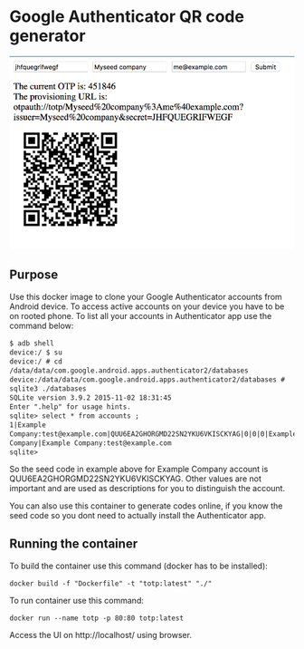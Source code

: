 # Google Authenticator QR code generator

![Screenshot](./screenshot.png)

## Purpose 

Use this docker image to clone your Google Authenticator accounts from Android device. To access active accounts on 
your device you have to be on rooted phone. To list all your accounts in Authenticator app use the command below: 

```shell 
$ adb shell
device:/ $ su
device:/ # cd /data/data/com.google.android.apps.authenticator2/databases
device:/data/data/com.google.android.apps.authenticator2/databases # sqlite3 ./databases                                                                      
SQLite version 3.9.2 2015-11-02 18:31:45
Enter ".help" for usage hints.
sqlite> select * from accounts ;
1|Example Company:test@example.com|QUU6EA2GHORGMD22SN2YKU6VKISCKYAG|0|0|0|Example Company|Example Company:test@example.com
sqlite> 
```

So the seed code in example above for Example Company account is QUU6EA2GHORGMD22SN2YKU6VKISCKYAG. 
Other values are not important and are used as descriptions for you to distinguish the account.

You can also use this container to generate codes online, if you know the seed code so you dont need to actually install the
Authenticator app. 

## Running the container

To build the container use this command (docker has to be installed):

```shell
docker build -f "Dockerfile" -t "totp:latest" "./"
```

To run container use this command: 

```shell
docker run --name totp -p 80:80 totp:latest
```

Access the UI on http://localhost/ using browser. 





